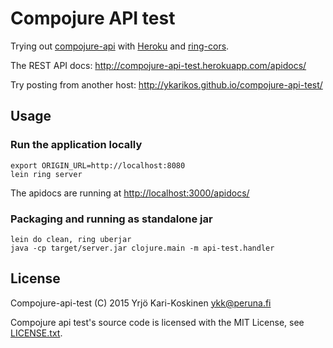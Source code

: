 # Compojure API test

Trying out [compojure-api](https://github.com/metosin/compojure-api) with [Heroku](https://www.heroku.com/) and [ring-cors](https://github.com/r0man/ring-cors).

The REST API docs: http://compojure-api-test.herokuapp.com/apidocs/

Try posting from another host: http://ykarikos.github.io/compojure-api-test/

## Usage

### Run the application locally

```
export ORIGIN_URL=http://localhost:8080
lein ring server
```

The apidocs are running at [http://localhost:3000/apidocs/](http://localhost:3000/apidocs/)

### Packaging and running as standalone jar

```
lein do clean, ring uberjar
java -cp target/server.jar clojure.main -m api-test.handler
```

## License

Compojure-api-test (C) 2015 Yrjö Kari-Koskinen ykk@peruna.fi

Compojure api test's source code is licensed with the MIT License, see [LICENSE.txt](https://github.com/ykarikos/compojure-api-test/blob/master/LICENSE.txt).

